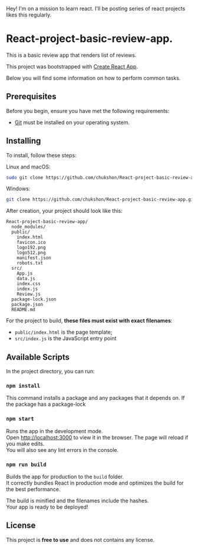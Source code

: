 Hey! I'm on a mission to learn react. I'll be posting series of react projects likes this regularly.


# React-project-basic-review-app.
This is a basic review app that renders list of reviews.

This project was bootstrapped with [Create React App](https://github.com/facebookincubator/create-react-app).

Below you will find some information on how to perform common tasks.<br>


## Prerequisites

Before you begin, ensure you have met the following requirements:

* [Git](https://git-scm.com/downloads "Download Git") must be installed on your operating system.

## Installing

To install, follow these steps:

Linux and macOS:

```bash
sudo git clone https://github.com/chukshon/React-project-basic-review-app.git
```

Windows:

```bash
git clone https://github.com/chukshon/React-project-basic-review-app.git
```


After creation, your project should look like this:

```
React-project-basic-review-app/
  node_modules/
  public/
    index.html
    favicon.ico
    logo192.png
    logo512.png
    manifest.json
    robots.txt
  src/
    App.js
    data.js
    index.css
    index.js
    Review.js
  package-lock.json
  package.json
  README.md
```

For the project to build, **these files must exist with exact filenames**:

* `public/index.html` is the page template;
* `src/index.js` is the JavaScript entry point


## Available Scripts

In the project directory, you can run:

### `npm install`
This command installs a package and any packages that it depends on. If the package has a package-lock

### `npm start`

Runs the app in the development mode.<br>
Open [http://localhost:3000](http://localhost:3000) to view it in the browser.
The page will reload if you make edits.<br>
You will also see any lint errors in the console.


### `npm run build`

Builds the app for production to the `build` folder.<br>
It correctly bundles React in production mode and optimizes the build for the best performance.

The build is minified and the filenames include the hashes.<br>
Your app is ready to be deployed!



## License

This project is **free to use** and does not contains any license.

